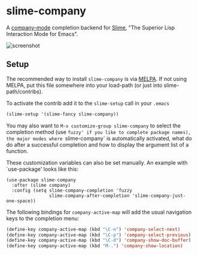 slime-company
=============

A [company-mode](https://company-mode.github.io) completion backend for
[Slime](https://github.com/slime/slime), "The Superior Lisp Interaction Mode for Emacs".

![screenshot](slime-company.png)

## Setup

The recommended way to install `slime-company` is via
[MELPA](http://melpa.org/#/slime-company). If not using MELPA, put
this file somewhere into your load-path (or just into slime-path/contribs).

To activate the contrib add it to the `slime-setup` call in your `.emacs`

```el
(slime-setup '(slime-fancy slime-company))
```

You may also want to `M-x customize-group slime-company` to select the
completion method (use `fuzzy' if you like to complete package names),
the major modes where `slime-company` is automatically activated, what
do do after a successful completion and how to display the argument
list of a function.

These customization variables can also be set manually. An example with
`use-package' looks like this:

```
(use-package slime-company
  :after (slime company)
  :config (setq slime-company-completion 'fuzzy
                slime-company-after-completion 'slime-company-just-one-space))
```

The following bindings for `company-active-map` will add the usual
navigation keys to the completion menu:

```el
(define-key company-active-map (kbd "\C-n") 'company-select-next)
(define-key company-active-map (kbd "\C-p") 'company-select-previous)
(define-key company-active-map (kbd "\C-d") 'company-show-doc-buffer)
(define-key company-active-map (kbd "M-.") 'company-show-location)
```

